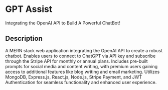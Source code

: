 # GPT Assist
Integrating the OpenAI API to Build A Powerful ChatBot!

## Description
A MERN stack web application integrating the OpenAI API to create a robust chatbot. Enables users to connect to ChatGPT via API key and subscribe through the Stripe API for monthly or annual plans. Includes pre-built prompts for social media and content writing, with premium users gaining access to additional features like blog writing and email marketing. Utilizes MongoDB, Express.js, React.js, Node.js, Stripe Payment, and JWT Authentication for seamless functionality and enhanced user experience.
